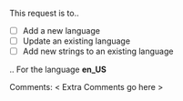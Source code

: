 This request is to..
- [ ] Add a new language
- [ ] Update an existing language
- [ ] Add new strings to an existing language

.. For the language **en_US**

Comments:
< Extra Comments go here >
